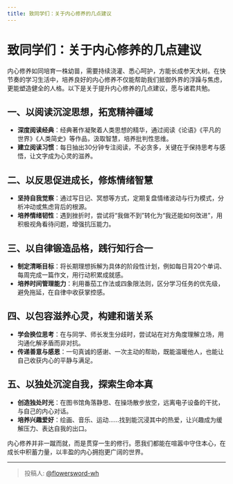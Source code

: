```yaml
---
title: 致同学们：关于内心修养的几点建议
---
```


# 致同学们：关于内心修养的几点建议

内心修养如同培育一株幼苗，需要持续浇灌、悉心呵护，方能长成参天大树。在快节奏的学习生活中，培养良好的内心修养不仅能帮助我们抵御外界的浮躁与焦虑，更能塑造健全的人格。以下是关于提升内心修养的几点建议，愿与诸君共勉。

## 一、以阅读沉淀思想，拓宽精神疆域

- **深度阅读经典**：经典著作凝聚着人类思想的精华，通过阅读《论语》《平凡的世界》《人类简史》等作品，汲取智慧，培养批判性思维。
- **建立阅读习惯**：每日抽出30分钟专注阅读，不必贪多，关键在于保持思考与感悟，让文字成为心灵的滋养。

## 二、以反思促进成长，修炼情绪智慧

- **坚持自我觉察**：通过写日记、冥想等方式，定期复盘情绪波动与行为模式，分析冲动或焦虑背后的根源。
- **培养情绪韧性**：遇到挫折时，尝试将“我做不到”转化为“我还能如何改进”，用积极视角看待问题，增强抗压能力。

## 三、以自律锻造品格，践行知行合一

- **制定清晰目标**：将长期理想拆解为具体的阶段性计划，例如每日背20个单词、每周完成一篇作文，用行动积累成就感。
- **培养时间管理能力**：利用番茄工作法或四象限法则，区分学习任务的优先级，避免拖延，在自律中收获掌控感。

## 四、以包容滋养心灵，构建和谐关系

- **学会换位思考**：在与同学、师长发生分歧时，尝试站在对方角度理解立场，用沟通化解矛盾而非对抗。
- **传递善意与感恩**：一句真诚的感谢、一次主动的帮助，既能温暖他人，也能让自己收获内心的平静与满足。

## 五、以独处沉淀自我，探索生命本真

- **创造独处时光**：在图书馆角落静思、在操场散步放空，远离电子设备的干扰，与自己的内心对话。
- **培养兴趣爱好**：绘画、音乐、运动……找到能沉浸其中的热爱，让兴趣成为缓解压力、表达自我的出口。

内心修养并非一蹴而就，而是贯穿一生的修行。愿我们都能在喧嚣中守住本心，在成长中积蓄力量，以丰盈的内心拥抱更广阔的世界。

---

> 投稿人: [@flowersword-wh](https://github.com/flowersword-wh)
